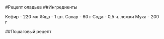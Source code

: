 #Рецепт оладьев
##Ингредиенты

Кефир - 220 мл
Яйца - 1 шт.
Сахар - 60 г
Сода - 0,5 ч. ложки
Мука - 200 г

##Пошаговый рецепт

